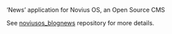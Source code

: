 ‘News’ application for Novius OS, an Open Source CMS

See [noviusos_blognews](http://github.com/novius-os/noviusos_blognews) repository for more details.